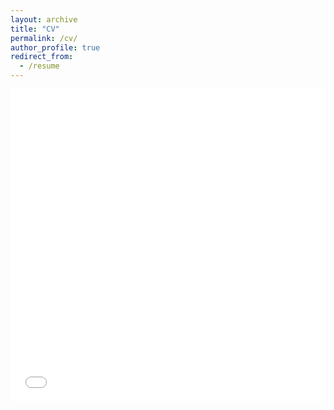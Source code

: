 ```yaml
---
layout: archive
title: "CV"
permalink: /cv/
author_profile: true
redirect_from:
  - /resume
---
```


<iframe src="/files/curriculum_vitae_24spring.pdf" width="100%" height="500" frameborder="no" border="0" marginwidth="0" marginheight="0"></iframe>
